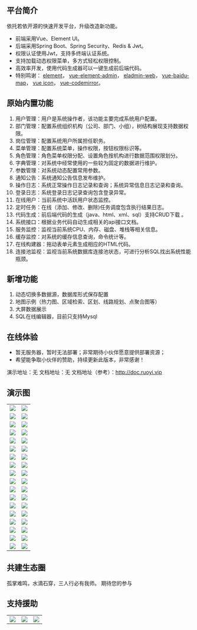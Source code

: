 ## 平台简介

依托若依开源的快速开发平台，升级改造新功能。

* 前端采用Vue、Element UI。
* 后端采用Spring Boot、Spring Security、Redis & Jwt。
* 权限认证使用Jwt，支持多终端认证系统。
* 支持加载动态权限菜单，多方式轻松权限控制。
* 高效率开发，使用代码生成器可以一键生成前后端代码。
* 特别鸣谢：
  [element](https://github.com/ElemeFE/element)，
  [vue-element-admin](https://github.com/PanJiaChen/vue-element-admin)，
  [eladmin-web](https://github.com/elunez/eladmin-web)，
  [vue-baidu-map](https://dafrok.github.io/vue-baidu-map)，
  [vue icon](https://www.vue365.cn/vue-v-svg-icons)，
  [vue-codemirror](https://www.npmjs.com/package/vue-codemirror)。

## 原始内置功能

1.  用户管理：用户是系统操作者，该功能主要完成系统用户配置。
2.  部门管理：配置系统组织机构（公司、部门、小组），树结构展现支持数据权限。
3.  岗位管理：配置系统用户所属担任职务。
4.  菜单管理：配置系统菜单，操作权限，按钮权限标识等。
5.  角色管理：角色菜单权限分配、设置角色按机构进行数据范围权限划分。
6.  字典管理：对系统中经常使用的一些较为固定的数据进行维护。
7.  参数管理：对系统动态配置常用参数。
8.  通知公告：系统通知公告信息发布维护。
9.  操作日志：系统正常操作日志记录和查询；系统异常信息日志记录和查询。
10. 登录日志：系统登录日志记录查询包含登录异常。
11. 在线用户：当前系统中活跃用户状态监控。
12. 定时任务：在线（添加、修改、删除)任务调度包含执行结果日志。
13. 代码生成：前后端代码的生成（java、html、xml、sql）支持CRUD下载 。
14. 系统接口：根据业务代码自动生成相关的api接口文档。
15. 服务监控：监视当前系统CPU、内存、磁盘、堆栈等相关信息。
16. 缓存监控：对系统的缓存信息查询，命令统计等。
17. 在线构建器：拖动表单元素生成相应的HTML代码。
18. 连接池监视：监视当前系统数据库连接池状态，可进行分析SQL找出系统性能瓶颈。

## 新增功能

1.  动态切换多数据源，数据库形式保存配置
2.  地图示例（热力图、区域检索、区划、线路规划、点聚合图等）
3.  大屏数据展示
4.  SQL在线编辑器，目前只支持Mysql


## 在线体验

- 暂无服务器，暂时无法部署；非常期待小伙伴愿意提供部署资源；
- 希望能争取小伙伴的赞助，持续更新此版本，非常感谢！

演示地址：无
文档地址：无
文档地址（参考）：http://doc.ruoyi.vip

## 演示图

<table>
    <tr>
        <td><img src="https://images.gitee.com/uploads/images/2021/1021/104933_9820f9cf_500534.png"/></td>
        <td><img src="https://images.gitee.com/uploads/images/2021/1021/105036_a2acfdf1_500534.png"/></td>
    </tr>
    <tr>
        <td><img src="https://images.gitee.com/uploads/images/2021/1021/105045_4b3c71cc_500534.png"/></td>
        <td><img src="https://images.gitee.com/uploads/images/2021/1021/105057_3afc3310_500534.png"/></td>
    </tr>
    <tr>
        <td><img src="https://images.gitee.com/uploads/images/2021/1021/105106_484e3e93_500534.png"/></td>
        <td><img src="https://images.gitee.com/uploads/images/2021/1021/105114_7d1b41f8_500534.png"/></td>
    </tr>
    <tr>
        <td><img src="https://images.gitee.com/uploads/images/2021/1021/105123_067ecf17_500534.png"/></td>
        <td><img src="https://images.gitee.com/uploads/images/2021/1021/105147_a57bc00f_500534.png"/></td>
    </tr>
    <tr>
        <td><img src="https://images.gitee.com/uploads/images/2021/1021/105156_38e11dda_500534.png"/></td>
        <td><img src="https://images.gitee.com/uploads/images/2021/1021/105205_48dc2b56_500534.png"/></td>
    </tr>
    <tr>
        <td><img src="https://images.gitee.com/uploads/images/2021/1021/105213_d00f6194_500534.png"/></td>
        <td><img src="https://images.gitee.com/uploads/images/2021/1021/105222_e40770d7_500534.png"/></td>
    </tr>
    <tr>
        <td><img src="https://images.gitee.com/uploads/images/2021/1021/105241_0301fa4e_500534.png"/></td>
        <td><img src="https://images.gitee.com/uploads/images/2021/1021/105250_e3eea836_500534.png"/></td>
    </tr>
    <tr>
        <td><img src="https://images.gitee.com/uploads/images/2021/1021/105259_7f1df70b_500534.png"/></td>
        <td><img src="https://images.gitee.com/uploads/images/2021/1021/105307_0106f01f_500534.png"/></td>
    </tr>
    <tr>
        <td><img src="https://images.gitee.com/uploads/images/2021/1021/105316_6c9a78e5_500534.png"/></td>
        <td><img src="https://images.gitee.com/uploads/images/2021/1021/105325_b859a8c3_500534.png"/></td>
    </tr>
    <tr>
        <td><img src="https://images.gitee.com/uploads/images/2021/1021/105333_58538388_500534.png"/></td>
        <td><img src="https://images.gitee.com/uploads/images/2021/1021/105344_c2a91d77_500534.png"/></td>
    </tr>
    <tr>
        <td><img src="https://images.gitee.com/uploads/images/2021/1021/105412_b9de25d2_500534.png"/></td>
        <td><img src="https://images.gitee.com/uploads/images/2021/1021/105422_468ea8e0_500534.png"/></td>
    </tr>
    <tr>
        <td><img src="https://images.gitee.com/uploads/images/2021/1025/195716_30e098c9_500534.png"/></td>
        <td><img src="https://images.gitee.com/uploads/images/2021/1021/105442_6653ff7f_500534.png"/></td>
    </tr>
    <tr>
        <td><img src="https://images.gitee.com/uploads/images/2021/1021/115110_4198c00f_500534.png"/></td>
        <td><img src="https://images.gitee.com/uploads/images/2021/1021/115140_ae000b36_500534.png"/></td>
    </tr>
    <tr>
        <td><img src="https://images.gitee.com/uploads/images/2021/1021/115223_936322fb_500534.png"/></td>
        <td><img src="https://images.gitee.com/uploads/images/2021/1021/115235_aa0965a7_500534.png"/></td>
    </tr>
    <tr>
        <td><img src="https://images.gitee.com/uploads/images/2021/1021/115254_8f6eaed9_500534.png"/></td>
        <td><img src="https://images.gitee.com/uploads/images/2021/1021/115305_440fd4e5_500534.png"/></td>
    </tr>
    <tr>
        <td><img src="https://images.gitee.com/uploads/images/2021/1021/115333_35d7ce53_500534.png"/></td>
        <td><img src="https://images.gitee.com/uploads/images/2021/1021/115342_49156858_500534.png"/></td>
    </tr>
    <tr>
        <td><img src="https://images.gitee.com/uploads/images/2021/1021/115355_31f16ce2_500534.png"/></td>
        <td><img src="https://images.gitee.com/uploads/images/2021/1021/115403_e017307b_500534.png"/></td>
    </tr>
    <tr>
        <td><img src="https://images.gitee.com/uploads/images/2021/1021/115417_2284b965_500534.png"/></td>
        <td><img src="https://images.gitee.com/uploads/images/2021/1021/115427_14b8105b_500534.png"/></td>
    </tr>
</table>


## 共建生态圈

孤掌难鸣，水滴石穿，三人行必有我师。
期待您的参与

## 支持援助

<table>
    <tr>
        <td><img src="https://images.gitee.com/uploads/images/2021/1021/114841_d660f77b_500534.jpeg"/></td>
        <td><img src="https://images.gitee.com/uploads/images/2021/1021/114942_9a8ed4d3_500534.jpeg"/></td>
        <td><img src="https://images.gitee.com/uploads/images/2021/1021/115002_3b367fab_500534.jpeg"/></td>
    </tr>

</table>
